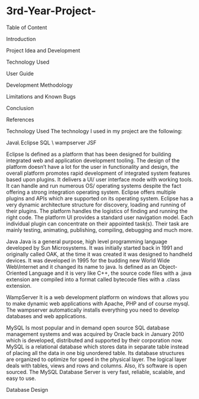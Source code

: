 # 3rd-Year-Project-

Table of Content

Introduction

Project Idea and Development

Technology Used

User Guide

Development Methodology

Limitations and Known Bugs

Conclusion

References


Technology Used
The technology I used in my project are the following:

Java\ Eclipse
SQL \ wampserver
JSF


Eclipse
Is defined as a platform that has been designed for building integrated web and application development tooling. The design of the platform doesn’t have a lot for the user in functionality and design, the overall platform promotes rapid development of integrated system features based upon plugins. It delivers a UI/ user interface mode with working tools. It can handle and run numerous OS/ operating systems despite the fact offering a strong integration operating system. Eclipse offers multiple plugins and APIs which are supported on its operating system. Eclipse has a very dynamic architecture structure for discovery, loading and running of their plugins. The platform handles the logistics of finding and running the right code. The platform UI provides a standard user navigation model. Each individual plugin can concentrate on their appointed task(s). Their task are mainly testing, animating, publishing, compiling, debugging and much more.

Java
Java is a general purpose, high level programming language developed by Sun Microsystems. It was initially started back in 1991 and originally called OAK, at the time it was created it was designed to handheld devices. It was developed in 1995 for the budding new World Wide Web\Internet and it changed its name to java. Is defined as an Object-Oriented Language and it is very like C++, the source code files with a .java extension are compiled into a format called bytecode files with a .class extension.

WampServer
It is a web development platform on windows that allows you to make dynamic web applications with Apache, PHP and of course mysql. The wampserver automatically installs everything you need to develop databases and web applications.

MySQL
Is most popular and in demand open source SQL database management systems and was acquired by Oracle back in January 2010 which is developed, distributed and supported by their corporation now. MySQL is a relational database which stores data in separate table instead of placing all the data in one big unordered table. Its database structures are organized to optimize for speed in the physical layer. The logical layer deals with tables, views and rows and columns. Also, it’s software is open sourced. The MySQL Database Server is very fast, reliable, scalable, and easy to use.

Database Design
